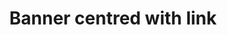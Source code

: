 ---
title: Banner centred with link
category: Marketing
paid: true
isActive: true
ltr: {"preview":"function App() {\n    return (\n        <div className=\"bg-indigo-600\">\n            <div className=\"max-w-screen-xl mx-auto px-4 py-3 items-center gap-x-4 justify-center text-white sm:flex md:px-8\">\n                <p className=\"py-2 font-medium\">\n                    We just launched our new product! you can check out all features now.\n                </p>\n                <a href=\"javascript:void(0)\" className=\"flex-none inline-block w-full mt-3 py-2 px-3 text-center text-indigo-600 font-medium bg-white duration-150 hover:bg-gray-100 active:bg-gray-200 rounded-lg sm:w-auto sm:mt-0 sm:text-sm\">\n                    Learn more\n                </a>\n            </div>\n        </div>\n    )\n}","react":{"jsxCss":[],"jsxTail":[{"code":"export default () => {\n    return (\n        <div className=\"bg-indigo-600\">\n            <div className=\"max-w-screen-xl mx-auto px-4 py-3 items-center gap-x-4 justify-center text-white sm:flex md:px-8\">\n                <p className=\"py-2 font-medium\">\n                    We just launched our new product! you can check out all features now.\n                </p>\n                <a href=\"javascript:void(0)\" className=\"flex-none inline-block w-full mt-3 py-2 px-3 text-center text-indigo-600 font-medium bg-white duration-150 hover:bg-gray-100 active:bg-gray-200 rounded-lg sm:w-auto sm:mt-0 sm:text-sm\">\n                    Learn more\n                </a>\n            </div>\n        </div>\n    )\n}","label":"App.jsx"}]},"vue":{"vueCss":[],"vueTail":[]}}
rtl: {"preview":"function App() {\n    return (\n        <div className=\"bg-indigo-600\">\n            <div className=\"max-w-screen-xl mx-auto px-4 py-3 items-center gap-x-4 justify-center text-white sm:flex md:px-8\">\n                <p className=\"py-2 font-medium\">\n                    لقد أطلقنا للتو منتجنا الجديد! يمكنك التحقق من جميع الميزات الآن.\n                </p>\n                <a href=\"javascript:void(0)\" className=\"flex-none inline-block w-full mt-3 py-2 px-3 text-center text-indigo-600 font-medium bg-white duration-150 hover:bg-gray-100 active:bg-gray-200 rounded-lg sm:w-auto sm:mt-0 sm:text-sm\">\n                    معرفة المزيد\n                </a>\n            </div>\n        </div>\n    )\n}","vue":{"vueCss":[],"vueTail":[]},"react":{"jsxTail":[{"label":"App.jsx","code":"export default () => {\n    return (\n        <div className=\"bg-indigo-600\">\n            <div className=\"max-w-screen-xl mx-auto px-4 py-3 items-center gap-x-4 justify-center text-white sm:flex md:px-8\">\n                <p className=\"py-2 font-medium\">\n                    لقد أطلقنا للتو منتجنا الجديد! يمكنك التحقق من جميع الميزات الآن.\n                </p>\n                <a href=\"javascript:void(0)\" className=\"flex-none inline-block w-full mt-3 py-2 px-3 text-center text-indigo-600 font-medium bg-white duration-150 hover:bg-gray-100 active:bg-gray-200 rounded-lg sm:w-auto sm:mt-0 sm:text-sm\">\n                    معرفة المزيد\n                </a>\n            </div>\n        </div>\n    )\n}"}],"jsxCss":[]}}
slug: /banners
id: 61ce5797-268c-448d-8cfa-2e2d3671c0e4
created_at: 1670762556688
---
